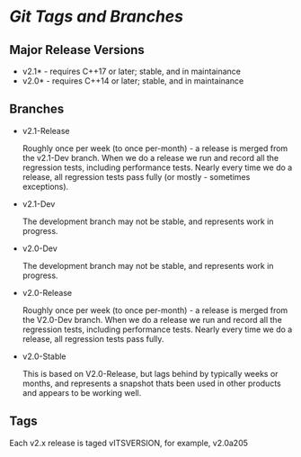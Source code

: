 # **_Git Tags and Branches_**

## Major Release Versions

- v2.1\* - requires C++17 or later; stable, and in maintainance
- v2.0\* - requires C++14 or later; stable, and in maintainance

## Branches</h3>

- v2.1-Release

  Roughly once per week (to once per-month) - a release is merged from the v2.1-Dev branch. When we do a release
  we run and record all the regression tests, including performance tests. Nearly every time we do a release, all regression tests pass fully (or mostly - sometimes exceptions).

- v2.1-Dev

  The development branch may not be stable, and represents work in progress.

- v2.0-Dev

  The development branch may not be stable, and represents work in progress.

- v2.0-Release

  Roughly once per week (to once per-month) - a release is merged from the V2.0-Dev branch. When we do a release we run and record all the regression tests, including performance tests. Nearly every time we do a release, all regression tests pass fully.

- v2.0-Stable

  This is based on V2.0-Release, but lags behind by typically weeks or months, and represents a snapshot thats been used in other products
  and appears to be working well.

## Tags

Each v2.x release is taged vITSVERSION, for example, v2.0a205

